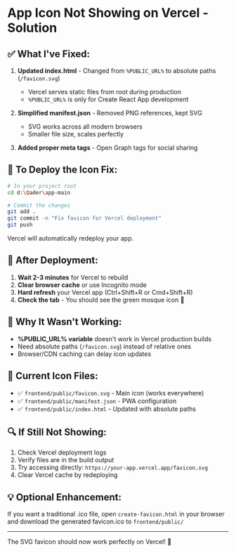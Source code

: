# App Icon Not Showing on Vercel - Solution

## ✅ What I've Fixed:

1. **Updated index.html** - Changed from `%PUBLIC_URL%` to absolute paths (`/favicon.svg`)
   - Vercel serves static files from root during production
   - `%PUBLIC_URL%` is only for Create React App development

2. **Simplified manifest.json** - Removed PNG references, kept SVG
   - SVG works across all modern browsers
   - Smaller file size, scales perfectly

3. **Added proper meta tags** - Open Graph tags for social sharing

## 🔄 To Deploy the Icon Fix:

```bash
# In your project root
cd d:\Qader\app-main

# Commit the changes
git add .
git commit -m "Fix favicon for Vercel deployment"
git push
```

Vercel will automatically redeploy your app.

## 🧪 After Deployment:

1. **Wait 2-3 minutes** for Vercel to rebuild
2. **Clear browser cache** or use Incognito mode
3. **Hard refresh** your Vercel app (Ctrl+Shift+R or Cmd+Shift+R)
4. **Check the tab** - You should see the green mosque icon 🕌

## 🎯 Why It Wasn't Working:

- **%PUBLIC_URL% variable** doesn't work in Vercel production builds
- Need absolute paths (`/favicon.svg`) instead of relative ones
- Browser/CDN caching can delay icon updates

## 📁 Current Icon Files:

- ✅ `frontend/public/favicon.svg` - Main icon (works everywhere)
- ✅ `frontend/public/manifest.json` - PWA configuration
- ✅ `frontend/public/index.html` - Updated with absolute paths

## 🔍 If Still Not Showing:

1. Check Vercel deployment logs
2. Verify files are in the build output
3. Try accessing directly: `https://your-app.vercel.app/favicon.svg`
4. Clear Vercel cache by redeploying

## 💡 Optional Enhancement:

If you want a traditional .ico file, open `create-favicon.html` in your browser
and download the generated favicon.ico to `frontend/public/`

---

The SVG favicon should now work perfectly on Vercel! 🎉

